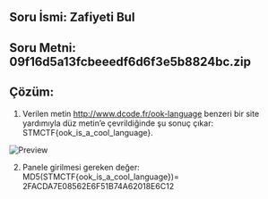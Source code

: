 
## Soru İsmi: Zafiyeti Bul

## Soru Metni: 09f16d5a13fcbeeedf6d6f3e5b8824bc.zip

## Çözüm: 

1. Verilen metin http://www.dcode.fr/ook-language benzeri bir site yardımıyla düz metin’e çevrildiğinde şu sonuç çıkar: STMCTF{ook_is_a_cool_language}.

![Preview](https://github.com/stmctf/stmctf17/blob/master/MISC/OokYasa/ook1.png)


2. Panele girilmesi gereken değer: MD5(STMCTF{ook_is_a_cool_language})= 2FACDA7E08562E6F51B74A62018E6C12
